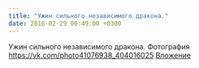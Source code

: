```yaml
---
title: "Ужин сильного независимого дракона."
date: 2016-02-29 00:49:00 +0300
---
```


Ужин сильного независимого дракона.
Фотография
<a class="vk-attach" href="https://vk.com/photo41076938_404016025">https://vk.com/photo41076938_404016025</a>
<a class="vk-attach" href="https://vk.com/photo41076938_404016025">Вложение</a>
